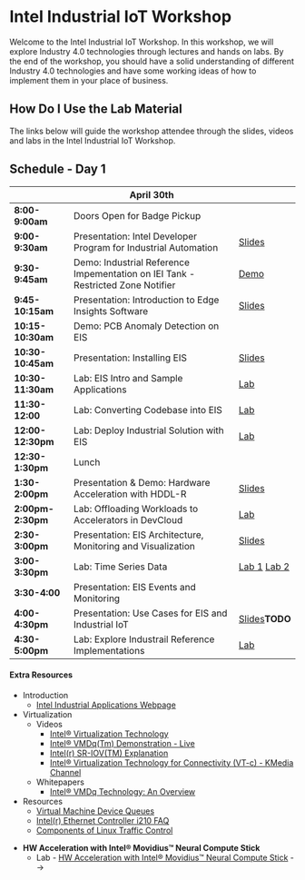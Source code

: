 ﻿# Intel Industrial IoT Workshop

Welcome to the Intel Industrial IoT Workshop. In this workshop, we will explore Industry 4.0 technologies through lectures and hands on labs. By the end of the workshop, you should have a solid understanding of different Industry 4.0 technologies and have some working ideas of how to implement them in your place of business.

## How Do I Use the Lab Material

The links below will guide the workshop attendee through the slides, videos and labs in the Intel Industrial IoT Workshop.

## Schedule - Day 1

|                   | April 30th                                                                      |                                                                                                 |
| ----------------- | ------------------------------------------------------------------------------- | ----------------------------------------------------------------------------------------------- |
| **8:00-9:00am**   | Doors Open for Badge Pickup                                                     |                                                                                                 |
| **9:00-9:30am**   | Presentation: Intel Developer Program for Industrial Automation                 | [Slides](./presentations/01-Intel-Developer-Program-and-Industrial-IoT-Strategy.pdf)            |
| **9:30-9:45am**   | Demo: Industrial Reference Impementation on IEI Tank - Restricted Zone Notifier | [Demo](https://software.intel.com/en-us/iot/reference-implementations/restricted-zone-notifier) |
| **9:45-10:15am**  | Presentation: Introduction to Edge Insights Software                            | [Slides](./presentations/Introduction-Industrial-Edge-Insights-Platform.pdf)                    |
| **10:15-10:30am** | Demo: PCB Anomaly Detection on EIS                                              |                                                                                                 |
| **10:30-10:45am** | Presentation: Installing EIS                                                    | [Slides](./presentations/Installing_EIS.pdf)                                                                              |
| **10:30-11:30am** | Lab: EIS Intro and Sample Applications                                          | [Lab](https://github.com/SSG-DRD-IOT/lab-restricted-zone-notifier-using-EIS/blob/master/explore_IEdgeInsights.md)  
| **11:30-12:00**| Lab: Converting Codebase into EIS| [Lab](https://github.com/SSG-DRD-IOT/lab-restricted-zone-notifier-using-EIS/blob/master/understanding_RI_to_EIS_conversion.md)
| **12:00-12:30pm** | Lab: Deploy Industrial Solution with EIS                                        | [Lab](https://github.com/SSG-DRD-IOT/lab-restricted-zone-notifier-using-EIS/blob/master/lab_restricted_zone_notifier.md)                                                                                |
| **12:30-1:30pm**  | Lunch                                                                           |
| **1:30-2:00pm**   | Presentation & Demo: Hardware Acceleration with HDDL-R                          | [Slides](./presentations/HDDL_Intro.pdf.pdf)                                                                               |
| **2:00pm-2:30pm** | Lab: Offloading Workloads to Accelerators in DevCloud                           | [Lab](https://access.colfaxresearch.com/)                                                                                 |
| **2:30-3:00pm**   | Presentation: EIS Architecture, Monitoring and Visualization                    | [Slides](https://github.com/SSG-DRD-IOT/lab-eis-timeseries/blob/master/README.md)                                                                             |
| **3:00-3:30pm**   | Lab: Time Series Data                                                           | [Lab 1](https://github.com/SSG-DRD-IOT/lab-eis-timeseries/blob/master/README.md) [Lab 2](https://github.com/SSG-DRD-IOT/lab-eis-timeseries/blob/master/README.md)                  |
| **3:30-4:00**                  | Presentation: EIS Events and Monitoring                                                 |
| **4:00-4:30pm**   | Presentation: Use Cases for EIS and Industrial IoT                              | [Slides]()**TODO**                                                                              |
| **4:30-5:00pm**   | Lab: Explore Industrail Reference Implementations                               | [Lab](https://software.intel.com/en-us/iot/reference-implementations)                           |

#### Extra Resources

- Introduction
  - [Intel Industrial Applications Webpage](https://www.intel.com/content/www/us/en/internet-of-things/industrial-iot/overview.html)
- Virtualization
  - Videos
    - [Intel® Virtualization Technology](https://www.youtube.com/watch?v=gqZrarZiHp8&t=22s)
    - [Intel® VMDq(Tm) Demonstration - Live](https://www.youtube.com/watch?v=lOBOEcBSSkQ)
    - [Intel(r) SR-IOV(TM) Explanation](https://www.youtube.com/watch?v=hRHsk8Nycdg)
    - [Intel® Virtualization Technology for Connectivity (VT-c) - KMedia Channel](https://www.youtube.com/watch?v=Y-EaX3BBzSc&t=3s)
  - Whitepapers
    - [Intel® VMDq Technology: An Overview](https://www.intel.com/content/dam/www/public/us/en/documents/white-papers/vmdq-technology-paper.pdf)
- Resources
  - [Virtual Machine Device Queues](https://www.intel.com/content/www/us/en/ethernet-products/converged-network-adapters/io-acceleration-technology-vmdq.html)
  - [Intel(r) Ethernet Controller i210 FAQ](https://www.intel.com/content/dam/www/public/us/en/documents/faqs/ethernet-controller-i210-i211-faq.pdf)
  - [Components of Linux Traffic Control](http://tldp.org/HOWTO/Traffic-Control-HOWTO/components.html)

* **HW Acceleration with Intel® Movidius™ Neural Compute Stick**
  - Lab - [HW Acceleration with Intel® Movidius™ Neural Compute Stick](https://github.com/intel-iot-devkit/smart-video-workshop/HW-Acceleration-with-Movidious-NCS/README.md) -->
